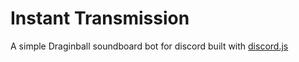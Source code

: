 # Instant Transmission

A simple Draginball soundboard bot for discord built with [discord.js](https://discord.js.org/#)